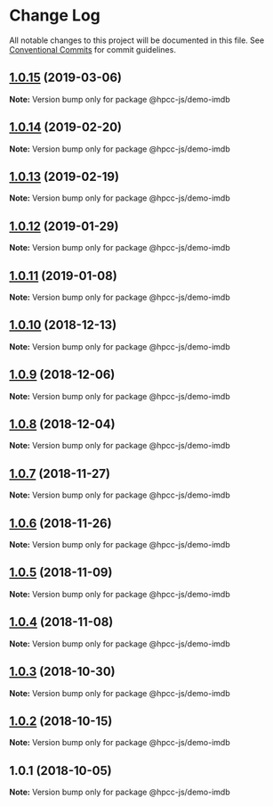 # Change Log

All notable changes to this project will be documented in this file.
See [Conventional Commits](https://conventionalcommits.org) for commit guidelines.

## [1.0.15](https://github.com/GordonSmith/Visualization/compare/@hpcc-js/demo-imdb@1.0.14...@hpcc-js/demo-imdb@1.0.15) (2019-03-06)

**Note:** Version bump only for package @hpcc-js/demo-imdb






## [1.0.14](https://github.com/GordonSmith/Visualization/compare/@hpcc-js/demo-imdb@1.0.13...@hpcc-js/demo-imdb@1.0.14) (2019-02-20)

**Note:** Version bump only for package @hpcc-js/demo-imdb






## [1.0.13](https://github.com/GordonSmith/Visualization/compare/@hpcc-js/demo-imdb@1.0.12...@hpcc-js/demo-imdb@1.0.13) (2019-02-19)

**Note:** Version bump only for package @hpcc-js/demo-imdb






## [1.0.12](https://github.com/GordonSmith/Visualization/compare/@hpcc-js/demo-imdb@1.0.11...@hpcc-js/demo-imdb@1.0.12) (2019-01-29)

**Note:** Version bump only for package @hpcc-js/demo-imdb






## [1.0.11](https://github.com/GordonSmith/Visualization/compare/@hpcc-js/demo-imdb@1.0.10...@hpcc-js/demo-imdb@1.0.11) (2019-01-08)

**Note:** Version bump only for package @hpcc-js/demo-imdb






## [1.0.10](https://github.com/GordonSmith/Visualization/compare/@hpcc-js/demo-imdb@1.0.9...@hpcc-js/demo-imdb@1.0.10) (2018-12-13)

**Note:** Version bump only for package @hpcc-js/demo-imdb






## [1.0.9](https://github.com/GordonSmith/Visualization/compare/@hpcc-js/demo-imdb@1.0.8...@hpcc-js/demo-imdb@1.0.9) (2018-12-06)

**Note:** Version bump only for package @hpcc-js/demo-imdb






## [1.0.8](https://github.com/GordonSmith/Visualization/compare/@hpcc-js/demo-imdb@1.0.7...@hpcc-js/demo-imdb@1.0.8) (2018-12-04)

**Note:** Version bump only for package @hpcc-js/demo-imdb






## [1.0.7](https://github.com/GordonSmith/Visualization/compare/@hpcc-js/demo-imdb@1.0.6...@hpcc-js/demo-imdb@1.0.7) (2018-11-27)

**Note:** Version bump only for package @hpcc-js/demo-imdb






<a name="1.0.6"></a>
## [1.0.6](https://github.com/GordonSmith/Visualization/compare/@hpcc-js/demo-imdb@1.0.5...@hpcc-js/demo-imdb@1.0.6) (2018-11-26)

**Note:** Version bump only for package @hpcc-js/demo-imdb





<a name="1.0.5"></a>
## [1.0.5](https://github.com/GordonSmith/Visualization/compare/@hpcc-js/demo-imdb@1.0.4...@hpcc-js/demo-imdb@1.0.5) (2018-11-09)

**Note:** Version bump only for package @hpcc-js/demo-imdb





<a name="1.0.4"></a>
## [1.0.4](https://github.com/GordonSmith/Visualization/compare/@hpcc-js/demo-imdb@1.0.3...@hpcc-js/demo-imdb@1.0.4) (2018-11-08)

**Note:** Version bump only for package @hpcc-js/demo-imdb





<a name="1.0.3"></a>
## [1.0.3](https://github.com/GordonSmith/Visualization/compare/@hpcc-js/demo-imdb@1.0.2...@hpcc-js/demo-imdb@1.0.3) (2018-10-30)

**Note:** Version bump only for package @hpcc-js/demo-imdb





<a name="1.0.2"></a>
## [1.0.2](https://github.com/GordonSmith/Visualization/compare/@hpcc-js/demo-imdb@1.0.1...@hpcc-js/demo-imdb@1.0.2) (2018-10-15)

**Note:** Version bump only for package @hpcc-js/demo-imdb





<a name="1.0.1"></a>
## 1.0.1 (2018-10-05)

**Note:** Version bump only for package @hpcc-js/demo-imdb
